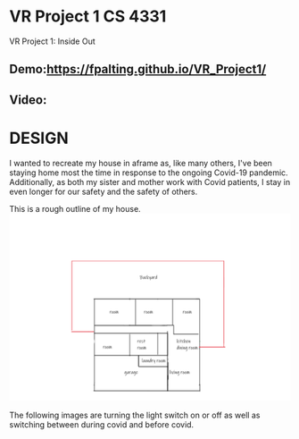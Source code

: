 # VR Project 1 CS 4331
VR Project 1: Inside Out
## Demo:https://fpalting.github.io/VR_Project1/
## Video:
# DESIGN
I wanted to recreate my house in aframe as, like many others, I've been staying home most the time in response to the ongoing Covid-19 pandemic. Additionally, as both my sister and mother work with Covid patients, I stay in even longer for our safety and the safety of others.

This is a rough outline of my house.
![alt text](https://github.com/fpalting/VR_Project1/blob/main/img/outline_house.png?raw=true)

The following images are turning the light switch on or off as well as switching between during covid and before covid.
